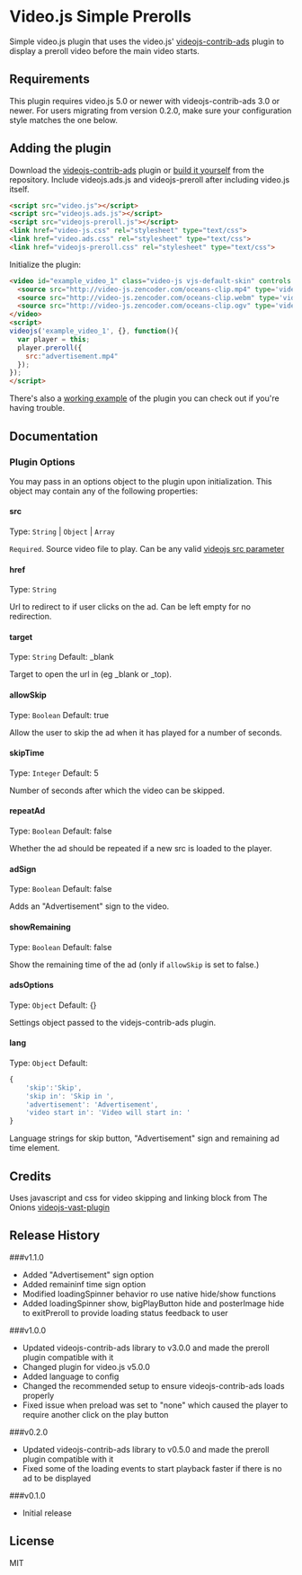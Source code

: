 # Video.js Simple Prerolls

Simple video.js plugin that uses the video.js' [videojs-contrib-ads](https://github.com/videojs/videojs-contrib-ads) plugin to display a preroll video before the main video starts.

## Requirements

This plugin requires video.js 5.0 or newer with videojs-contrib-ads 3.0 or newer.
For users migrating from version 0.2.0, make sure your configuration style matches the one below.

## Adding the plugin

Download the [videojs-contrib-ads](https://raw.githubusercontent.com/videojs/videojs-contrib-ads/master/src/videojs.ads.js) plugin or [build it yourself](https://github.com/videojs/videojs-contrib-ads) from the repository. Include videojs.ads.js and videojs-preroll after including video.js itself.

```html
<script src="video.js"></script>
<script src="videojs.ads.js"></script>
<script src="videojs-preroll.js"></script>
<link href="video-js.css" rel="stylesheet" type="text/css">
<link href="video.ads.css" rel="stylesheet" type="text/css">
<link href="videojs-preroll.css" rel="stylesheet" type="text/css">
```

Initialize the plugin:

```html
<video id="example_video_1" class="video-js vjs-default-skin" controls width="640" height="264" poster="http://video-js.zencoder.com/oceans-clip.png">
  <source src="http://video-js.zencoder.com/oceans-clip.mp4" type='video/mp4' />
  <source src="http://video-js.zencoder.com/oceans-clip.webm" type='video/webm' />
  <source src="http://video-js.zencoder.com/oceans-clip.ogv" type='video/ogg' />
</video>
<script>
videojs('example_video_1', {}, function(){ 
  var player = this;
  player.preroll({
    src:"advertisement.mp4"
  });
});
</script>
```

There's also a [working example](example.html) of the plugin you can check out if you're having trouble.

## Documentation
### Plugin Options

You may pass in an options object to the plugin upon initialization. This
object may contain any of the following properties:

#### src
Type: `String` | `Object` | `Array`

`Required`. Source video file to play. Can be any valid [videojs src parameter](http://docs.videojs.com/docs/api/player.html#Methodssrc)

#### href
Type: `String`

Url to redirect to if user clicks on the ad. Can be left empty for no redirection.

#### target
Type: `String`
Default: _blank

Target to open the url in (eg _blank or _top).

#### allowSkip
Type: `Boolean`
Default: true

Allow the user to skip the ad when it has played for a number of seconds.

#### skipTime
Type: `Integer`
Default: 5

Number of seconds after which the video can be skipped.

#### repeatAd
Type: `Boolean`
Default: false

Whether the ad should be repeated if a new src is loaded to the player.

#### adSign
Type: `Boolean`
Default: false

Adds an "Advertisement" sign to the video.

#### showRemaining
Type: `Boolean`
Default: false

Show the remaining time of the ad (only if `allowSkip` is set to false.)

#### adsOptions
Type: `Object`
Default: {}

Settings object passed to the videjs-contrib-ads plugin.

#### lang
Type: `Object`
Default: 
```javascript
{
    'skip':'Skip',
    'skip in': 'Skip in ',
    'advertisement': 'Advertisement',
    'video start in': 'Video will start in: '
}
```
Language strings for skip button, "Advertisement" sign and remaining ad time element.

## Credits

Uses javascript and css for video skipping and linking block from The Onions [videojs-vast-plugin](https://github.com/theonion/videojs-vast-plugin/)

## Release History

###v1.1.0
- Added "Advertisement" sign option
- Added remaininf time sign option
- Modified loadingSpinner behavior ro use native hide/show functions
- Added loadingSpinner show, bigPlayButton hide and posterImage hide to exitPreroll to provide loading status feedback to user

###v1.0.0
- Updated videojs-contrib-ads library to v3.0.0 and made the preroll plugin compatible with it
- Changed plugin for video.js v5.0.0
- Added language to config
- Changed the recommended setup to ensure videojs-contrib-ads loads properly
- Fixed issue when preload was set to "none" which caused the player to require another click on the play button

###v0.2.0
- Updated videojs-contrib-ads library to v0.5.0 and made the preroll plugin compatible with it
- Fixed some of the loading events to start playback faster if there is no ad to be displayed

###v0.1.0
- Initial release

## License

MIT
